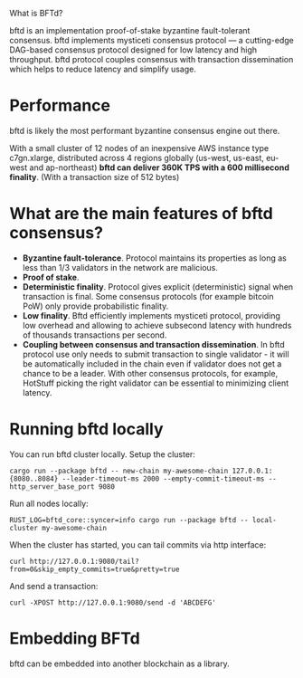 What is BFTd?

bftd is an implementation proof-of-stake byzantine fault-tolerant consensus. bftd implements mysticeti consensus protocol — a cutting-edge DAG-based consensus protocol designed for low latency and high throughput.
bftd protocol couples consensus with transaction dissemination which helps to reduce latency and simplify usage.

# Performance
bftd is likely the most performant byzantine consensus engine out there.

With a small cluster of 12 nodes of an inexpensive AWS instance type c7gn.xlarge, distributed across 4 regions globally (us-west, us-east, eu-west and ap-northeast) **bftd can deliver 360K TPS with a 600 millisecond finality**. (With a transaction size of 512 bytes)  

# What are the main features of bftd consensus?

* **Byzantine fault-tolerance**. Protocol maintains its properties as long as less than 1/3 validators in the network are malicious. 
* **Proof of stake**. 
* **Deterministic finality**. Protocol gives explicit (deterministic) signal when transaction is final. Some consensus protocols (for example bitcoin PoW) only provide probabilistic finality. 
* **Low finality**. Bftd efficiently implements mysticeti protocol, providing low overhead and allowing to achieve subsecond latency with hundreds of thousands transactions per second.
* **Coupling between consensus and transaction dissemination**. In bftd protocol use only needs to submit transaction to single validator - it will be automatically included in the chain even if validator does not get a chance to be a leader. With other consensus protocols, for example, HotStuff picking the right validator can be essential to minimizing client latency.
 
# Running bftd locally

You can run bftd cluster locally.
Setup the cluster:
```
cargo run --package bftd -- new-chain my-awesome-chain 127.0.0.1:{8080..8084} --leader-timeout-ms 2000 --empty-commit-timeout-ms --http_server_base_port 9080
```
Run all nodes locally:
```
RUST_LOG=bftd_core::syncer=info cargo run --package bftd -- local-cluster my-awesome-chain
```
When the cluster has started, you can tail commits via http interface:
```
curl http://127.0.0.1:9080/tail?from=0&skip_empty_commits=true&pretty=true
```
And send a transaction:
```
curl -XPOST http://127.0.0.1:9080/send -d 'ABCDEFG'
```

# Embedding BFTd

bftd can be embedded into another blockchain as a library.
